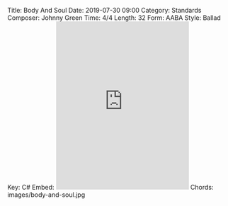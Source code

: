 Title: Body And Soul
Date: 2019-07-30 09:00
Category: Standards
Composer: Johnny Green
Time: 4/4
Length: 32
Form: AABA
Style: Ballad
Key: C#
Embed: <iframe src="https://open.spotify.com/embed/user/thatdavidmiller/playlist/0Rutd204uQBL0xquFrLyOW" width="300" height="380" frameborder="0" allowtransparency="true" allow="encrypted-media"></iframe>
Chords: images/body-and-soul.jpg
